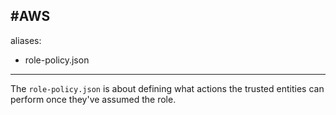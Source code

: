 #AWS
---
aliases:
  - role-policy.json
---
The `role-policy.json` is about defining what actions the trusted entities can perform once they've assumed the role.